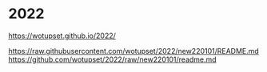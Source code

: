 # 2022

https://wotupset.github.io/2022/

https://raw.githubusercontent.com/wotupset/2022/new220101/README.md
           https://github.com/wotupset/2022/raw/new220101/readme.md

